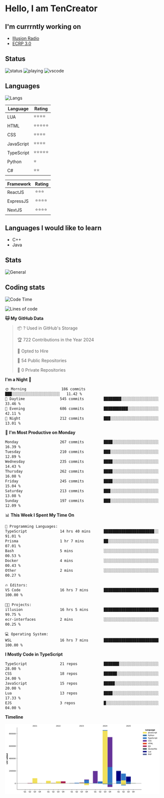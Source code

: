 # Hello, I am TenCreator

## I'm currrntly working on
- [Illusion Radio](https://illusionradio.co.uk/)
- [ECRP 3.0](http://github.com/Emerald-Coast-Roleplay/)

## Status
![status](https://api.statusbadges.me/badge/status/518334475038359555?simple=true&style=for-the-badge)
![playing](https://api.statusbadges.me/badge/playing/518334475038359555?style=for-the-badge)
![vscode](https://api.statusbadges.me/badge/vscode/518334475038359555?style=for-the-badge)

## Languages
![Langs](https://github-readme-stats.vercel.app/api/top-langs/?username=tencreator&layout=compact&theme=radical)


|Language|Rating|
|--------|------|
|LUA|⭐️⭐️⭐️⭐️|
|HTML|⭐️⭐️⭐️⭐️⭐️|
|CSS|⭐️⭐️⭐️⭐️|
|JavaScript|⭐️⭐️⭐️⭐️|
|TypeScript|⭐️⭐️⭐️⭐️⭐️|
|Python|⭐️|
|C#|⭐️⭐️ |

|Framework|Rating|
|--------|------|
|ReactJS|⭐️⭐️⭐|
|ExpressJS|⭐️⭐️⭐️⭐️|
|NextJS|⭐️⭐️⭐⭐️|

## Languages I would like to learn
- C++
- Java

## Stats
![General](https://github-readme-stats.vercel.app/api?username=tencreator&show_icons=true&theme=radical)

## Coding stats

<!--START_SECTION:waka-->
![Code Time](http://img.shields.io/badge/Code%20Time-331%20hrs%2049%20mins-blue)

![Lines of code](https://img.shields.io/badge/From%20Hello%20World%20I%27ve%20Written-1.8%20million%20lines%20of%20code-blue)

**🐱 My GitHub Data** 

> 📦 ? Used in GitHub's Storage 
 > 
> 🏆 722 Contributions in the Year 2024
 > 
> 💼 Opted to Hire
 > 
> 📜 54 Public Repositories 
 > 
> 🔑 0 Private Repositories 
 > 
**I'm a Night 🦉** 

```text
🌞 Morning                186 commits         ███░░░░░░░░░░░░░░░░░░░░░░   11.42 % 
🌆 Daytime                545 commits         ████████░░░░░░░░░░░░░░░░░   33.46 % 
🌃 Evening                686 commits         ███████████░░░░░░░░░░░░░░   42.11 % 
🌙 Night                  212 commits         ███░░░░░░░░░░░░░░░░░░░░░░   13.01 % 
```
📅 **I'm Most Productive on Monday** 

```text
Monday                   267 commits         ████░░░░░░░░░░░░░░░░░░░░░   16.39 % 
Tuesday                  210 commits         ███░░░░░░░░░░░░░░░░░░░░░░   12.89 % 
Wednesday                235 commits         ████░░░░░░░░░░░░░░░░░░░░░   14.43 % 
Thursday                 262 commits         ████░░░░░░░░░░░░░░░░░░░░░   16.08 % 
Friday                   245 commits         ████░░░░░░░░░░░░░░░░░░░░░   15.04 % 
Saturday                 213 commits         ███░░░░░░░░░░░░░░░░░░░░░░   13.08 % 
Sunday                   197 commits         ███░░░░░░░░░░░░░░░░░░░░░░   12.09 % 
```


📊 **This Week I Spent My Time On** 

```text
💬 Programming Languages: 
TypeScript               14 hrs 40 mins      ███████████████████████░░   91.01 % 
Prisma                   1 hr 7 mins         ██░░░░░░░░░░░░░░░░░░░░░░░   07.01 % 
Bash                     5 mins              ░░░░░░░░░░░░░░░░░░░░░░░░░   00.53 % 
Docker                   4 mins              ░░░░░░░░░░░░░░░░░░░░░░░░░   00.43 % 
Other                    2 mins              ░░░░░░░░░░░░░░░░░░░░░░░░░   00.27 % 

🔥 Editors: 
VS Code                  16 hrs 7 mins       █████████████████████████   100.00 % 

🐱‍💻 Projects: 
illusion                 16 hrs 5 mins       █████████████████████████   99.75 % 
ecr-interfaces           2 mins              ░░░░░░░░░░░░░░░░░░░░░░░░░   00.25 % 

💻 Operating System: 
WSL                      16 hrs 7 mins       █████████████████████████   100.00 % 
```

**I Mostly Code in TypeScript** 

```text
TypeScript               21 repos            ███████░░░░░░░░░░░░░░░░░░   28.00 % 
CSS                      18 repos            ██████░░░░░░░░░░░░░░░░░░░   24.00 % 
JavaScript               15 repos            █████░░░░░░░░░░░░░░░░░░░░   20.00 % 
Lua                      13 repos            ████░░░░░░░░░░░░░░░░░░░░░   17.33 % 
EJS                      3 repos             █░░░░░░░░░░░░░░░░░░░░░░░░   04.00 % 
```



**Timeline**

![Lines of Code chart](https://raw.githubusercontent.com/tencreator/tencreator/main/assets/bar_graph.png)


<!--END_SECTION:waka-->
